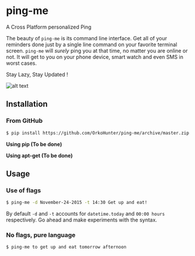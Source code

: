 # ping-me
A Cross Platform personalized Ping

The beauty of `ping-me` is its command line interface. Get all of your
reminders done just by a single line command on your favorite terminal
screen. `ping-me` will *surely* ping you at that time, no matter you
are online or not. It will get to you on your phone device, smart watch
and even SMS in worst cases.

Stay Lazy, Stay Updated !

![alt text](bin/ping-me-e.png "ping-me -e")

## Installation

### From GitHub
```sh
$ pip install https://github.com/OrkoHunter/ping-me/archive/master.zip
```

__Using pip (To be done)__

__Using apt-get (To be done)__

## Usage

### Use of flags
```sh
$ ping-me -d November-24-2015 -t 14:30 Get up and eat!
```
By default `-d` and `-t` accounts for `datetime.today` and `00:00 hours`
respectively. Go ahead and make experiments with the syntax.

### No flags, pure language
```sh
$ ping-me to get up and eat tomorrow afternoon
```
